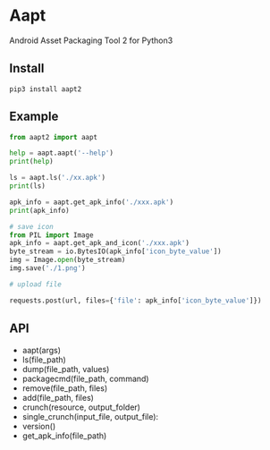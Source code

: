 # Aapt

Android Asset Packaging Tool 2 for Python3

## Install

`pip3 install aapt2`

## Example

```python
from aapt2 import aapt

help = aapt.aapt('--help')
print(help)

ls = aapt.ls('./xx.apk')
print(ls)

apk_info = aapt.get_apk_info('./xxx.apk')
print(apk_info)

# save icon
from PIL import Image
apk_info = aapt.get_apk_and_icon('./xxx.apk')
byte_stream = io.BytesIO(apk_info['icon_byte_value'])
img = Image.open(byte_stream)
img.save('./1.png')

# upload file

requests.post(url, files={'file': apk_info['icon_byte_value']})

```

## API

* aapt(args)
* ls(file_path)
* dump(file_path, values)
* packagecmd(file_path, command)
* remove(file_path, files)
* add(file_path, files)
* crunch(resource, output_folder)
* single_crunch(input_file, output_file):
* version()
* get_apk_info(file_path)
